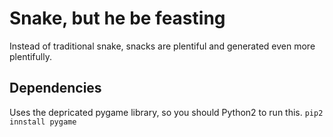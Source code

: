 # Snake, but he be feasting
Instead of traditional snake, snacks are plentiful and generated even more
plentifully.

## Dependencies
Uses the depricated pygame library, so you should Python2 to run this.
`pip2 innstall pygame`
